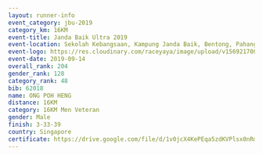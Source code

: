 ```yaml
---
layout: runner-info 
event_category: jbu-2019 
category_km: 16KM 
event-title: Janda Baik Ultra 2019
event-location: Sekolah Kebangsaan, Kampung Janda Baik, Bentong, Pahang, Malaysia 
event-logo: https://res.cloudinary.com/raceyaya/image/upload/v1569217009/logo/janda-baik_vch1pc.jpg 
event-date: 2019-09-14 
overall_rank: 204
gender_rank: 128
category_rank: 48
bib: 62018
name: ONG POH HENG
distance: 16KM
category: 16KM Men Veteran
gender: Male
finish: 3-33-39
country: Singapore
certificate: https://drive.google.com/file/d/1v0jcX4KePEqa5zdKVPlsx0nRmKb8mlAx/view?usp=sharing
---
```

